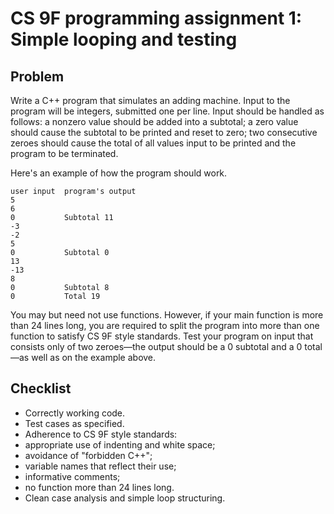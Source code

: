 # CS 9F programming assignment 1: Simple looping and testing

## Problem

Write a C++ program that simulates an adding machine. Input to the program will be integers, submitted one per line. Input should be handled as follows: a nonzero value should be added into a subtotal; a zero value should cause the subtotal to be printed and reset to zero; two consecutive zeroes should cause the total of all values input to be printed and the program to be terminated.

Here's an example of how the program should work.

	user input	program's output	
	5
	6
	0           Subtotal 11
	-3
	-2
	5
	0           Subtotal 0
	13
	-13
	8
	0           Subtotal 8
	0           Total 19

You may but need not use functions. However, if your main function is more than 24 lines long, you are required to split the program into more than one function to satisfy CS 9F style standards. Test your program on input that consists only of two zeroes—the output should be a 0 subtotal and a 0 total—as well as on the example above.

## Checklist

* Correctly working code.
* Test cases as specified.
* Adherence to CS 9F style standards:
* appropriate use of indenting and white space;
* avoidance of "forbidden C++";
* variable names that reflect their use;
* informative comments;
* no function more than 24 lines long.
* Clean case analysis and simple loop structuring.